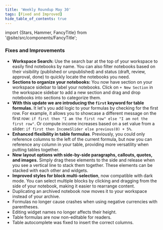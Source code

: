```yaml
---
title: 'Weekly Roundup May 30'
tags: [Fixed and Improved]
hide_table_of_contents: true
---
```


import {Stars, Hammer, FancyTitle} from '@site/src/components/FancyTitle';

### <FancyTitle icon={Hammer}>Fixes and Improvements</FancyTitle>

- **Workspace Search:** Use the search bar at the top of your workspace to easily find notebooks by name. You can also filter notebooks based on their visibility (published or unpublished) and status (draft, review, approval, done) to quickly locate the notebooks you need.
- **Sections to organize your notebooks:** You now have section on your workspace sidebar to label your notebooks. Click on `+ New Section` in the workspace sidebar to add a new section and drag and drop notebooks into sections to categorize them.
- **With this update we are introducing the `first` keyword for table formulas.** It let's you add logic to your formulas by checking for the first row. For example, it allows you to showcase a different message on the first row: `if first then "I am the first row" else "I am not the first row"`. Or compute income increases based on a set value from a slider: `if first then IncomeSlider else previous(0) + 5%`.
- **Enhanced flexibility in table formulas**. Previously, you could only reference columns to the left of the current formula, but now you can reference any column in your table, providing more versatility when putting tables together.
- **New layout options with side-by-side paragraphs, callouts, quotes, and images.** Simply drag these elements to the side and release when you see a vertical line to stack them together. These elements can be stacked with each other and widgets.
- **Improved styles for block multi-selection**, now compatible with dark mode. You can select multiple blocks by clicking and dragging from the side of your notebook, making it easier to rearrange content.
- Duplicating an archived notebook now moves it to your workspace instead of your archive.
- Formulas no longer cause crashes when using negative currencies with parentheses.
- Editing widget names no longer affects their height.
- Table formulas are now non-editable for readers.
- Table autocomplete was fixed to insert the correct columns.
